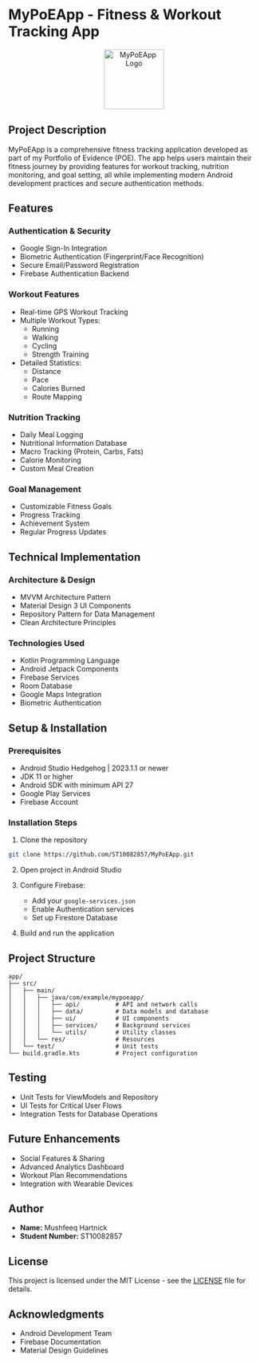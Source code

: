 # MyPoEApp - Fitness & Workout Tracking App

<div align="center">
  <img src="app/src/main/res/drawable/app_logo.xml" width="120" height="120" alt="MyPoEApp Logo">
</div>

## Project Description
MyPoEApp is a comprehensive fitness tracking application developed as part of my Portfolio of Evidence (POE). The app helps users maintain their fitness journey by providing features for workout tracking, nutrition monitoring, and goal setting, all while implementing modern Android development practices and secure authentication methods.

## Features

### Authentication & Security
- Google Sign-In Integration
- Biometric Authentication (Fingerprint/Face Recognition)
- Secure Email/Password Registration
- Firebase Authentication Backend

### Workout Features
- Real-time GPS Workout Tracking
- Multiple Workout Types:
  - Running
  - Walking
  - Cycling
  - Strength Training
- Detailed Statistics:
  - Distance
  - Pace
  - Calories Burned
  - Route Mapping

### Nutrition Tracking
- Daily Meal Logging
- Nutritional Information Database
- Macro Tracking (Protein, Carbs, Fats)
- Calorie Monitoring
- Custom Meal Creation

### Goal Management
- Customizable Fitness Goals
- Progress Tracking
- Achievement System
- Regular Progress Updates

## Technical Implementation

### Architecture & Design
- MVVM Architecture Pattern
- Material Design 3 UI Components
- Repository Pattern for Data Management
- Clean Architecture Principles

### Technologies Used
- Kotlin Programming Language
- Android Jetpack Components
- Firebase Services
- Room Database
- Google Maps Integration
- Biometric Authentication

## Setup & Installation

### Prerequisites
- Android Studio Hedgehog | 2023.1.1 or newer
- JDK 11 or higher
- Android SDK with minimum API 27
- Google Play Services
- Firebase Account

### Installation Steps
1. Clone the repository
```bash
git clone https://github.com/ST10082857/MyPoEApp.git
```

2. Open project in Android Studio

3. Configure Firebase:
   - Add your `google-services.json`
   - Enable Authentication services
   - Set up Firestore Database

4. Build and run the application

## Project Structure
```
app/
├── src/
│   ├── main/
│   │   ├── java/com/example/mypoeapp/
│   │   │   ├── api/          # API and network calls
│   │   │   ├── data/         # Data models and database
│   │   │   ├── ui/           # UI components
│   │   │   ├── services/     # Background services
│   │   │   └── utils/        # Utility classes
│   │   └── res/              # Resources
│   └── test/                 # Unit tests
└── build.gradle.kts          # Project configuration
```

## Testing
- Unit Tests for ViewModels and Repository
- UI Tests for Critical User Flows
- Integration Tests for Database Operations

## Future Enhancements
- Social Features & Sharing
- Advanced Analytics Dashboard
- Workout Plan Recommendations
- Integration with Wearable Devices

## Author
- **Name:** Mushfeeq Hartnick
- **Student Number:** ST10082857

## License
This project is licensed under the MIT License - see the [LICENSE](LICENSE) file for details.

## Acknowledgments
- Android Development Team
- Firebase Documentation
- Material Design Guidelines
